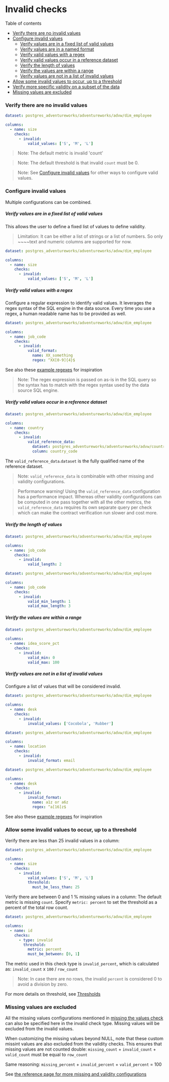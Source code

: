 # Invalid checks

Table of contents
* [Verify there are no invalid values](#verify-there-are-no-invalid-values)
* [Configure invalid values](#configure-invalid-values)
  * [Verify values are in a fixed list of valid values](#verify-values-are-in-a-fixed-list-of-valid-values)
  * [Verify values are in a named format](#verify-values-are-in-a-named-format)
  * [Verify valid values with a regex](#verify-valid-values-with-a-regex-) 
  * [Verify valid values occur in a reference dataset](#verify-valid-values-occur-in-a-reference-dataset)
  * [Verify the length of values](#verify-the-length-of-values)
  * [Verify the values are within a range](#verify-the-values-are-within-a-range) 
  * [Verify values are not in a list of invalid values](#verify-values-are-not-in-a-list-of-invalid-values-)
* [Allow some invalid values to occur, up to a threshold](#allow-some-invalid-values-to-occur-up-to-a-threshold)
* [Verify more specific validity on a subset of the data](#verify-more-specific-validity-on-a-subset-of-the-data)
* [Missing values are excluded](#missing-values-are-excluded)
 

### Verify there are no invalid values

```yaml
dataset: postgres_adventureworks/adventureworks/advw/dim_employee

columns:
  - name: size
    checks:
      - invalid:
          valid_values: ['S', 'M', 'L']

```

> Note: The default metric is invalid 'count'

> Note: The default threshold is that invalid `count` must be 0.
 
> Note: See [Configure invalid values](#configure-invalid-values) for other ways to configure valid values. 

### Configure invalid values

Multiple configurations can be combined.

##### Verify values are in a fixed list of valid values

This allows the user to define a fixed list of values to define validity. 

> Limitation: It can be either a list of strings or a list of numbers.  So only ~~~~text and numeric columns are supported for now.

```yaml
dataset: postgres_adventureworks/adventureworks/advw/dim_employee

columns:
  - name: size
    checks:
      - invalid:
          valid_values: ['S', 'M', 'L']
```

##### Verify valid values with a regex 

Configure a regular expression to identify valid values.  It leverages the regex syntax of the SQL engine in the data source.
Every time you use a regex, a human readable name has to be provided as well.

```yaml
dataset: postgres_adventureworks/adventureworks/advw/dim_employee

columns:
  - name: job_code
    checks:
      - invalid:
          valid_format:
            name: XX_something 
            regex: ^XX[0-9]{4}$
```

See also these [example regexes](example_regexes.md) for inspiration

> Note: The regex expression is passed on as-is in the SQL query so the syntax has to match 
> with the regex syntax used by the data source SQL engine. 

##### Verify valid values occur in a reference dataset

```yaml
dataset: postgres_adventureworks/adventureworks/advw/dim_employee

columns:
  - name: country
    checks:
      - invalid:
          valid_reference_data:
            dataset: postgres_adventureworks/adventureworks/advw/country_codes
            column: country_code
```

The `valid_reference_data`.`dataset` is the fully qualified name of the reference dataset.

> Note: `valid_reference_data` is combinable with other missing and validity configurations.

> Performance warning! Using the `valid_reference_data` configuration has a performance impact.  Whereas other 
> validity configurations can be computed in one pass together with all the other metrics, the `valid_reference_data`
> requires its own separate query per check which can make the contract verification run slower and cost more.

##### Verify the length of values

```yaml
dataset: postgres_adventureworks/adventureworks/advw/dim_employee

columns:
  - name: job_code
    checks:
      - invalid:
          valid_length: 2
```

```yaml
dataset: postgres_adventureworks/adventureworks/advw/dim_employee

columns:
  - name: job_code
    checks:
      - invalid:
          valid_min_length: 1
          valid_max_length: 3
```

##### Verify the values are within a range

```yaml
dataset: postgres_adventureworks/adventureworks/advw/dim_employee

columns:
  - name: idea_score_pct
    checks:
      - invalid:
          valid_min: 0
          valid_max: 100
```

##### Verify values are not in a list of invalid values 

Configure a list of values that will be considered invalid.

```yaml
dataset: postgres_adventureworks/adventureworks/advw/dim_employee

columns:
  - name: desk
    checks:
      - invalid:
          invalid_values: ['Cocobola', 'Rubber']
```

```yaml
dataset: postgres_adventureworks/adventureworks/advw/dim_employee

columns:
  - name: location
    checks:
      - invalid:
          invalid_format: email
```

```yaml
dataset: postgres_adventureworks/adventureworks/advw/dim_employee

columns:
  - name: desk
    checks:
      - invalid:
          invalid_format:
            name: a1z or a6z 
            regex: ^a[16]z$
```

See also these [example regexes](example_regexes.md) for inspiration

### Allow some invalid values to occur, up to a threshold

Verify there are less than 25 invalid values in a column:

```yaml
dataset: postgres_adventureworks/adventureworks/advw/dim_employee

columns:
  - name: size
    checks:
      - invalid:
          valid_values: ['S', 'M', 'L']
          threshold:
            must_be_less_than: 25
```

Verify there are between 0 and 1 % missing values in a column:
The default metric is missing `count`.  Specify `metric: percent` to 
set the threshold as a percent of the total row count.

```yaml
dataset: postgres_adventureworks/adventureworks/advw/dim_employee

columns:
  - name: id
    checks:
      - type: invalid
        threshold:
          metric: percent
          must_be_between: [0, 1]
```

The metric used in this check type is `invalid_percent`, which is calculated 
as: `invalid_count` x `100` / `row_count`

> Note: In case there are no rows, the invalid `percent` is considered 0 to 
> avoid a division by zero.     

For more details on threshold, see [Thresholds](thresholds.md) 

### Missing values are excluded

All the missing values configurations mentioned in [missing the values check](missing_checks.md#configure-extra-missing-values)
can also be specified here in the invalid check type.  Missing values will be excluded from the invalid values.  

When customizing the missing values beyond NULL, note that these custom missint values are also excluded from the validity checks.
This ensures that missing values are not counted double: `missing_count` + `invalid_count` + `valid_count` must be equal to `row_count`

Same reasoning: `missing_percent` + `invalid_percent` + `valid_percent` = 100


See [the reference page for more missing and validity configurations](missing_and_validity.md) 

